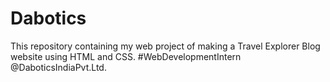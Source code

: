 # Dabotics
This repository containing my web project of making a Travel Explorer Blog website using HTML and CSS.
#WebDevelopmentIntern
@DaboticsIndiaPvt.Ltd.
